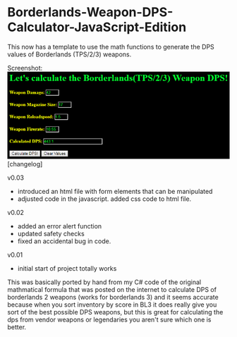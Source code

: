 # Borderlands-Weapon-DPS-Calculator-JavaScript-Edition
This now has a template to use the math functions to generate the DPS values of Borderlands (TPS/2/3) weapons.

Screenshot: ![Image of BLWDPSCalc-JS](Screenshot_1.png)
[changelog]

v0.03<br />
- introduced an html file with form elements that can be manipulated
- adjusted code in the javascript. added css code to html file.

v0.02<br />
- added an error alert function
- updated safety checks
- fixed an accidental bug in code.

v0.01<br />
- initial start of project totally works

This was basically ported by hand from my C# code of the original mathmatical formula that was posted on the internet to calculate DPS of borderlands 2 weapons (works for borderlands 3) and it seems accurate because when you sort inventory by score in BL3 it does really give you sort of the best possible DPS weapons, but this is great for calculating the dps from vendor weapons or legendaries you aren't sure which one is better.
